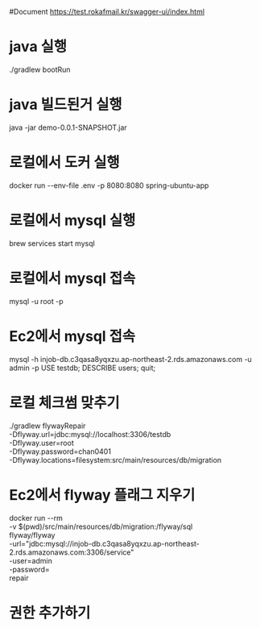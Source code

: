 #Document
https://test.rokafmail.kr/swagger-ui/index.html

# java 실행
./gradlew bootRun

# java 빌드된거 실행
java -jar demo-0.0.1-SNAPSHOT.jar

# 로컬에서 도커 실행
docker run --env-file .env -p 8080:8080 spring-ubuntu-app

# 로컬에서 mysql 실행
brew services start mysql

# 로컬에서 mysql 접속
mysql -u root -p

# Ec2에서 mysql 접속
mysql -h injob-db.c3qasa8yqxzu.ap-northeast-2.rds.amazonaws.com -u admin -p
USE testdb;
DESCRIBE users;
quit;

# 로컬 체크썸 맞추기
./gradlew flywayRepair \
-Dflyway.url=jdbc:mysql://localhost:3306/testdb \
-Dflyway.user=root \
-Dflyway.password=chan0401 \
-Dflyway.locations=filesystem:src/main/resources/db/migration

# Ec2에서 flyway 플래그 지우기
docker run --rm \
-v $(pwd)/src/main/resources/db/migration:/flyway/sql \
flyway/flyway \
-url="jdbc:mysql://injob-db.c3qasa8yqxzu.ap-northeast-2.rds.amazonaws.com:3306/service" \
-user=admin \
-password=<pw> \
repair





# 권한 추가하기
